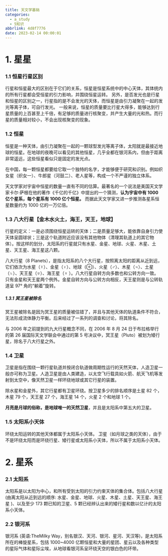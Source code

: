 ```yaml
---
title: 天文学基础
categories:
  - a_study
  - 5知识
abbrlink: 4d8f7776
date: 2023-02-14 00:00:01
---
```


# 1. 星星

### 1.1 恒星行星区别

行星和恒星最大的区别在于它们的关系，恒星是恒星系统中的中心天体，其体统内的所有行星都会受恒星的引力影响，并围绕恒星运转。
另外，是否发光也是行星和恒星的区别之一，行星指的是不会发光的天体，而恒星是由引力凝聚在一起的发光等离子体，可自行发光。
一般来说，恒星的质量要比行星大得多，能够达到行星质量的上百甚至上千倍，有足够的质量进行核聚变，并产生大量的光和热。而行星的质量相对较小，不会出现核聚变的现象。

<!-- more -->

### 1.2 恒星

恒星是一种天体，由引力凝聚在一起的一颗球型发光等离子体，太阳就是最接近地球的恒星。在地球的夜晚可以看见的其他恒星，几乎全都在银河系内，但由于距离非常遥远，这些恒星看似只是固定的发光点。

在中国，每一颗恒星都要给它取一个独特的名字，才能够便于研究和识别。例如织女星（织女一）、牛郎星（河鼓二）、老人星等，构成一个不严谨的独立体系。

天文学家对宇宙中恒星的数量一直有不同的估算。最著名的一个说法是美国天文学家卡尔·萨根在他的著作《千亿的千亿》中提出的一个猜测，**认为宇宙中有 1000 亿个星系，每个星系有 1000 亿个恒星。** 而据此天文学家又进一步推测各星系恒星数量约为 1000 亿的一万亿倍。

### 1.3 八大行星【金木水火土，海王，天王，地球】

行星的定义：一是必须围绕恒星运转的天体；二是质量足够大，能依靠自身引力使天体呈圆球状；三是这个轨道附近应该没有其他物体（清理其轨道上的其它物体）。按这样的划分，太阳系的行星就只有水星、金星、地球、火星、木星、土星、天王星、海王星这八颗。

八大行星（8 Planets），是指太阳系的八个大行星，按照离太阳的距离从近到远，它们依次为水星（☿）、金星（♀）、地球（⊕）、火星（♂）、木星（♃）、土星（♄）、天王星（♅）、海王星（♆ ）。八大行星自转方向多数也和公转方向一致。只有金星和天王星两个例外。金星自转方向与公转方向相反，天王星则是与公转轨道呈 97° 角的“躺着”旋转。

##### 1.3.1 冥王星被除名

冥王星被除名是因为冥王星的质量被估错了，并且与其他天体的轨道条件不符合，无法形成流体静力平衡。后来经过了一系列的调查和讨论，将其除名。

与 2006 年之前提到的九大行星概念不同，在 2006 年 8 月 24 日于布拉格举行的第 26 届国际天文学联会中通过的第 5 号决议中，冥王星（Pluto）被划为矮行星，除名于八大行星之外。

### 1.4 卫星

卫星是指在围绕一颗行星轨道并按闭合轨道做周期性运行的天然天体，人造卫星一般亦可称为卫星。人造卫星是由人类建造，以太空飞行载具如火箭、航天飞机等发射到太空中，像天然卫星一样环绕地球或其它行星的装置。

除水星和金星外，其它行星都有卫星环绕。按卫星多少的排名顺序是土星 82 个，木星 79 个，天王星 27 个，海王星 14 个，火星 2 个和地球 1 个。

**月亮是月球的俗称，是地球唯一的天然卫星**，并且是太阳系中第五大的卫星。

### 1.5 太阳系小天体

环绕太阳运转的其他天体都属于太阳系小天体。
卫星（如月球之类的天体），由于不是环绕太阳而是环绕行星、矮行星或太阳系小天体，所以不属于太阳系小天体。



# 2. 星系

### 2.1 太阳系

太阳系是以太阳为中心，和所有受到太阳的引力约束天体的集合体。包括八大行星 (由离太阳从近到远的顺序: 水星、金星、地球、火星、木星、土星、天王星、海王星 )、以及至少 173 颗已知的卫星、5 颗已经辨认出来的矮行星和数以亿计的太阳系小天体。

### 2.2 银河系

银河系 (英语:TheMilky Way，别名银汉、天河、银河、星河、天汉等)，是太阳系所在的棒旋星系，包括 1000~4000 亿颗恒星和大量的星团、星云以及各种类型的星际气体和星际尘埃，从地球看银河系呈环绕天空的银白色的环带。
